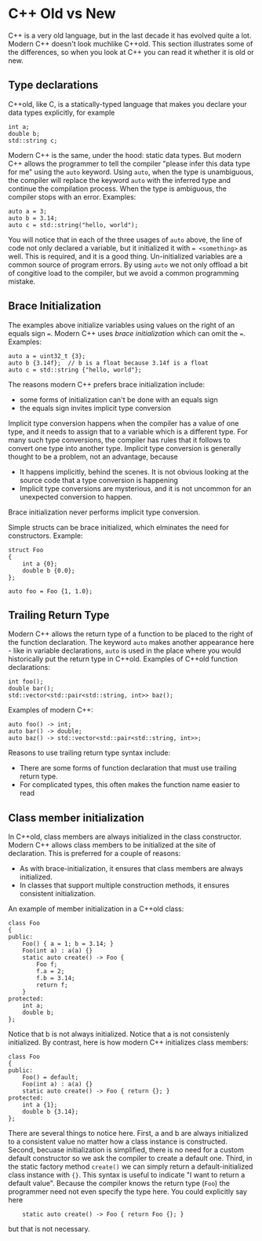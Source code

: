 # C++ Old vs New

C++ is a very old language, but in the last decade it has evolved quite a lot. Modern C++ doesn't
look muchlike C++old. This section illustrates some of the differences, so when you look at C++
you can read it whether it is old or new.

## Type declarations

C++old, like C, is a statically-typed language that makes you declare your data types explicitly,
for example
```
int a;
double b;
std::string c;
```

Modern C++ is the same, under the hood: static data types. But modern C++ allows the programmer to
tell the compiler "please infer this data type for me" using the `auto` keyword. Using `auto`, when
the type is unambiguous, the compiler will replace the keyword `auto` with the inferred type and
continue the compilation process. When the type is ambiguous, the compiler stops with an error.
Examples:
```
auto a = 3;
auto b = 3.14;
auto c = std::string("hello, world");
```

You will notice that in each of the three usages of `auto` above, the line of code not only declared
a variable, but it initialized it with `= <something>` as well. This is required, and it is a good
thing. Un-initialized variables are a common source of program errors. By using `auto` we not only
offload a bit of congitive load to the compiler, but we avoid a common programming mistake.

## Brace Initialization

The examples above initialize variables using values on the right of an equals sign `=`. Modern C++
uses *brace initialization* which can omit the `=`. Examples:
```
auto a = uint32_t {3};
auto b {3.14f};  // b is a float because 3.14f is a float
auto c = std::string {"hello, world"};
```

The reasons modern C++ prefers brace initialization include:
- some forms of initialization can't be done with an equals sign
- the equals sign invites implicit type conversion

Implicit type conversion happens when the compiler has a value of one type, and it needs to assign
that to a variable which is a different type. For many such type conversions, the compiler has rules
that it follows to convert one type into another type. Implicit type conversion is generally thought
to be a problem, not an advantage, because
- It happens implicitly, behind the scenes. It is not obvious looking at the source code that a type
  conversion is happening
- Implicit type conversions are mysterious, and it is not uncommon for an unexpected conversion to
  happen.

Brace initialization never performs implicit type conversion.

Simple structs can be brace initialized, which elminates the need for constructors. Example:
```
struct Foo
{
    int a {0};
    double b {0.0};
};

auto foo = Foo {1, 1.0};
```

## Trailing Return Type

Modern C++ allows the return type of a function to be placed to the right of the function
declaration. The keyword `auto` makes another appearance here - like in variable declarations,
`auto` is used in the place where you would historically put the return type in C++old. Examples of
C++old function declarations:
```
int foo();
double bar();
std::vector<std::pair<std::string, int>> baz();
```
Examples of modern C++:
```
auto foo() -> int;
auto bar() -> double;
auto baz() -> std::vector<std::pair<std::string, int>>;
```

Reasons to use trailing return type syntax include:
- There are some forms of function declaration that must use trailing return type.
- For complicated types, this often makes the function name easier to read

## Class member initialization

In C++old, class members are always initialized in the class constructor. Modern C++ allows class
members to be initialized at the site of declaration. This is preferred for a couple of reasons:
- As with brace-initialization, it ensures that class members are always initialized.
- In classes that support multiple construction methods, it ensures consistent initialization.

An example of member initialization in a C++old class:
```
class Foo
{
public:
    Foo() { a = 1; b = 3.14; }
    Foo(int a) : a(a) {}
    static auto create() -> Foo {
        Foo f;
        f.a = 2;
        f.b = 3.14;
        return f;
    }
protected:
    int a;
    double b;
};
```
Notice that b is not always initialized. Notice that a is not consistenly initialized. By contrast,
here is how modern C++ initializes class members:
```
class Foo
{
public:
    Foo() = default;
    Foo(int a) : a(a) {}
    static auto create() -> Foo { return {}; }
protected:
    int a {1};
    double b {3.14};
};
```

There are several things to notice here. First, a and b are always initialized to a consistent value
no matter how a class instance is constructed. Second, becuase initialization is simplified, there
is no need for a custom default constructor so we ask the compiler to create a default one. Third,
in the static factory method `create()` we can simply return a default-initialized class instance
with `{}`. This syntax is useful to indicate "I want to return a default value". Because the
compiler knows the return type (`Foo`) the programmer need not even specify the type here. You could
explicitly say here
```
    static auto create() -> Foo { return Foo {}; }
```
but that is not necessary.
